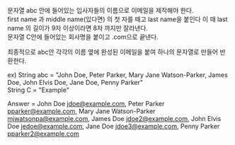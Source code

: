 문자열 abc 안에 들어있는 입사자들의 이름으로 이메일을 제작해야 한다. <br>
first name 과 middle name(있다면) 의 첫 자를 떼고 last name을 붙인다 이 때 last name 의 길이가 9자 이상이라면 8자 까지만 잘라낸다. <br>
문자열 C안에 들어있는 회사명을 붙이고 .com으로 끝낸다. <br>

최종적으로 abc안 각각의 이름 옆에 완성된 이메일을 붙여 하나의 문자열로 만들어 반환한다. <br>

ex)
String abc = "John Doe, Peter Parker, Mary Jane Watson-Parker, James Doe, John Elvis Doe, Jane Doe, Penny Parker" <br>
String C = "Example" <br>

Answer = John Doe <jdoe@example.com>, Peter Parker <pparker@example.com>, Mary Jane Watson-Parker <mjwatsonpa@example.com>, James Doe <jdoe2@example.com>, John Elvis Doe <jedoe@example.com>, Jane Doe <jdoe3@example.com>, Penny Parker <pparker2@example.com> <br>
